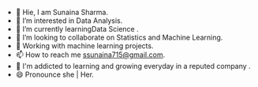 - 👋  Hie, I am Sunaina Sharma.
- 👀  I’m interested in Data Analysis.
- 🌱  I’m currently learningData Science .
- 💞️  I’m looking to collaborate on Statistics and Machine Learning.
- 📓  Working with machine learning projects.
- 📫  How to reach me ssunaina715@gmail.com.
- 📒  I'm addicted to learning and growing everyday in a reputed company .
- 😄  Pronounce she | Her.
<!---
Sunaina715Sharma/Sunaina715Sharma is a ✨ special ✨ repository because its `README.md` (this file) appears on your GitHub profile.
You can click the Preview link to take a look at your changes.
--->
